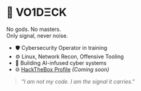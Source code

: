 # 👻 VO1DΞCK

No gods. No masters.  
Only signal, never noise.

- 🛡️ Cybersecurity Operator in training  
- ⚙️ Linux, Network Recon, Offensive Tooling  
- 🧠 Building AI-infused cyber systems  
- 🌐 [HackTheBox Profile](https://app.hackthebox.com/) *(Coming soon)*

> *"I am not my code. I am the signal it carries."*
